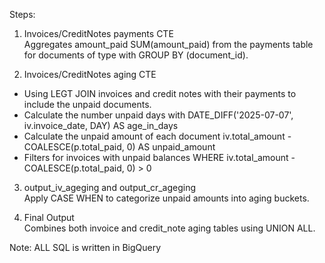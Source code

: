 Steps:  
1. Invoices/CreditNotes payments CTE  
Aggregates amount_paid SUM(amount_paid) from the payments table for documents of type with GROUP BY (document_id).

2. Invoices/CreditNotes aging CTE  
- Using LEGT JOIN invoices and credit notes with their payments to include the unpaid documents.  
- Calculate the number unpaid days with DATE_DIFF('2025-07-07', iv.invoice_date, DAY) AS age_in_days  
- Calculate the unpaid amount of each document iv.total_amount - COALESCE(p.total_paid, 0) AS unpaid_amount  
- Filters for invoices with unpaid balances WHERE iv.total_amount - COALESCE(p.total_paid, 0) > 0  

3. output_iv_ageging and output_cr_ageging  
Apply CASE WHEN to categorize unpaid amounts into aging buckets.  

4. Final Output  
Combines both invoice and credit_note aging tables using UNION ALL.  

Note: ALL SQL is written in BigQuery  
